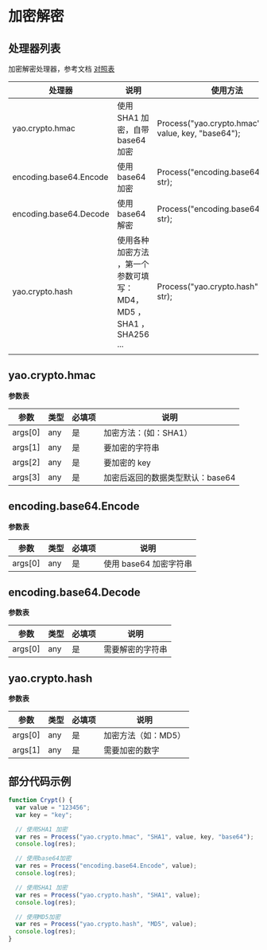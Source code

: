 # 加密解密

## 处理器列表

加密解密处理器，参考文档 <a href="https://github.com/YaoApp/yao/blob/main/crypto/crypto.go">对照表</a>

| 处理器                 | 说明                                                              | 使用方法                                                  |
| ---------------------- | ----------------------------------------------------------------- | --------------------------------------------------------- |
| yao.crypto.hmac        | 使用 SHA1 加密，自带 base64 加密                                  | Process("yao.crypto.hmac", "SHA1", value, key, "base64"); |
| encoding.base64.Encode | 使用 base64 加密                                                  | Process("encoding.base64.Encode", str);                   |
| encoding.base64.Decode | 使用 base64 解密                                                  | Process("encoding.base64.Decode", str);                   |
| yao.crypto.hash        | 使用各种加密方法 ，第一个参数可填写：MD4，MD5 ，SHA1 ，SHA256 ... | Process("yao.crypto.hash", "SHA1", str);                  |
|                        |

## yao.crypto.hmac

**参数表**

| 参数    | 类型 | 必填项 | 说明                             |
| ------- | ---- | ------ | -------------------------------- |
| args[0] | any  | 是     | 加密方法：(如：SHA1）            |
| args[1] | any  | 是     | 要加密的字符串                   |
| args[2] | any  | 是     | 要加密的 key                     |
| args[3] | any  | 是     | 加密后返回的数据类型默认：base64 |

## encoding.base64.Encode

**参数表**

| 参数    | 类型 | 必填项 | 说明                   |
| ------- | ---- | ------ | ---------------------- |
| args[0] | any  | 是     | 使用 base64 加密字符串 |

## encoding.base64.Decode

**参数表**

| 参数    | 类型 | 必填项 | 说明             |
| ------- | ---- | ------ | ---------------- |
| args[0] | any  | 是     | 需要解密的字符串 |

## yao.crypto.hash

**参数表**

| 参数    | 类型 | 必填项 | 说明                |
| ------- | ---- | ------ | ------------------- |
| args[0] | any  | 是     | 加密方法（如：MD5） |
| args[1] | any  | 是     | 需要加密的数字      |

## 部分代码示例

```javascript
function Crypt() {
  var value = "123456";
  var key = "key";

  // 使用SHA1 加密
  var res = Process("yao.crypto.hmac", "SHA1", value, key, "base64");
  console.log(res);

  // 使用base64加密
  var res = Process("encoding.base64.Encode", value);
  console.log(res);

  // 使用SHA1 加密
  var res = Process("yao.crypto.hash", "SHA1", value);
  console.log(res);

  // 使用MD5加密
  var res = Process("yao.crypto.hash", "MD5", value);
  console.log(res);
}
```

<Div style={{ display: "flex", justifyContent: "space-between" }}>
  <Link type="prev" title="会话处理" link="手册/处理器/会话处理"></Link>
  <Link type="next" title="流程控制" link="手册/处理器/流程控制"></Link>
</Div>
